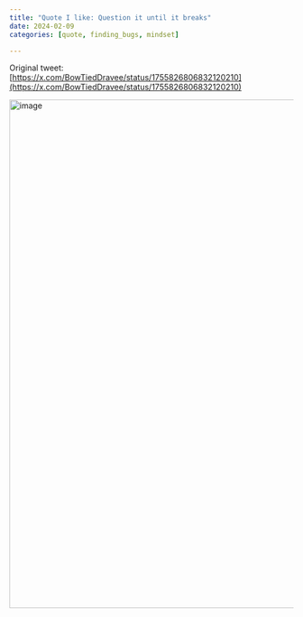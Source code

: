 ```yaml
---
title: "Quote I like: Question it until it breaks"
date: 2024-02-09
categories: [quote, finding_bugs, mindset]

---
```


Original tweet: [https://x.com/BowTiedDravee/status/1755826806832120210](https://x.com/BowTiedDravee/status/1755826806832120210)

<img width="902" alt="image" src="https://github.com/user-attachments/assets/289931e0-7b79-42c1-94ba-2455bf8ed8b8" />
